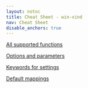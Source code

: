```yaml
---
layout: notoc
title: Cheat Sheet - win-vind
nav: Cheat Sheet
disable_anchors: true
---
```


<div id="cs-container">
  <a href="functions">
    <div class="site-masthead__button flex-max grid-link-item" id="cs-func">
        <i class="fas fa-box-open flex-max flex-fa"></i>
        <p>All supported functions</p>
    </div>
  </a>

  <a href="options">
    <div class="site-masthead__button flex-max grid-link-item" id="cs-opt">
        <i class="fas fa-tools flex-max flex-fa"></i>
        <p>Options and parameters</p>
    </div>
  </a>

  <a href="keywords">
    <div class="site-masthead__button flex-max grid-link-item" id="cs-keywd">
        <i class="fas fa-book flex-max flex-fa"></i>
        <p>Keywords for settings</p>
    </div>
  </a>

  <a href="defaults">
    <div class="site-masthead__button flex-max grid-link-item" id="cs-def">
      <i class="fas fa-map flex-max flex-fa"></i>
      <p>Default mappings</p>
    </div>
  </a>
</div>
